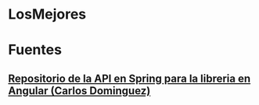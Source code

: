# LosMejores

# Fuentes
## [Repositorio de la API en Spring para la libreria en Angular (Carlos Dominguez)](https://github.com/cdominguezh06/APILibreriaSpring)
